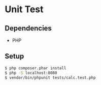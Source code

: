 # Unit Test

## Dependencies

- PHP

## Setup

```sh
$ php composer.phar install
$ php -S localhost:8080
$ vendor/bin/phpunit tests/calc.test.php
```

